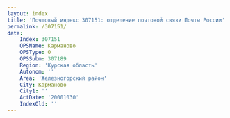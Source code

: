 ```yaml
---
layout: index
title: 'Почтовый индекс 307151: отделение почтовой связи Почты России'
permalink: /307151/
data:
    Index: 307151
    OPSName: Карманово
    OPSType: О
    OPSSubm: 307189
    Region: 'Курская область'
    Autonom: ''
    Area: 'Железногорский район'
    City: Карманово
    City1: ''
    ActDate: '20001030'
    IndexOld: ''
---
```

